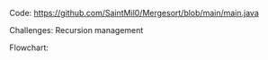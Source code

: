 Code: https://github.com/SaintMil0/Mergesort/blob/main/main.java

Challenges:
  Recursion management

Flowchart: 
